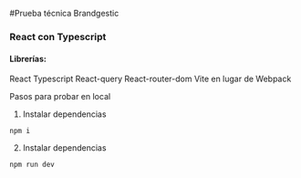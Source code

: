 #Prueba técnica Brandgestic

### React con Typescript

#### Librerías:

React
Typescript
React-query
React-router-dom
Vite en lugar de Webpack

Pasos para probar en local

1. Instalar dependencias

```
npm i

```

2. Instalar dependencias

```
npm run dev
```
